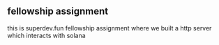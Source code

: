 ## fellowship assignment

this is superdev.fun fellowship assignment where we built a http server which interacts with solana
